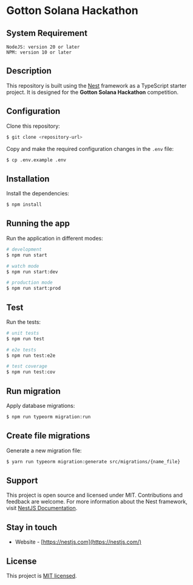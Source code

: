# Gotton Solana Hackathon

## System Requirement
```
NodeJS: version 20 or later  
NPM: version 10 or later
```

## Description

This repository is built using the [Nest](https://github.com/nestjs/nest) framework as a TypeScript starter project. It is designed for the **Gotton Solana Hackathon** competition.

## Configuration

Clone this repository:

```bash
$ git clone <repository-url>
```

Copy and make the required configuration changes in the `.env` file:

```bash
$ cp .env.example .env
```

## Installation

Install the dependencies:

```bash
$ npm install
```

## Running the app

Run the application in different modes:

```bash
# development
$ npm run start

# watch mode
$ npm run start:dev

# production mode
$ npm run start:prod
```

## Test

Run the tests:

```bash
# unit tests
$ npm run test

# e2e tests
$ npm run test:e2e

# test coverage
$ npm run test:cov
```

## Run migration

Apply database migrations:

```bash
$ npm run typeorm migration:run
```

## Create file migrations

Generate a new migration file:

```bash
$ yarn run typeorm migration:generate src/migrations/{name_file}
```

## Support

This project is open source and licensed under MIT. Contributions and feedback are welcome. For more information about the Nest framework, visit [NestJS Documentation](https://docs.nestjs.com/support).

## Stay in touch

- Website - [https://nestjs.com](https://nestjs.com/)

## License

This project is [MIT licensed](LICENSE).
